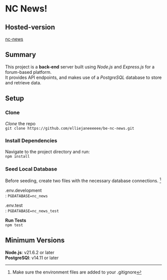 # NC News!

## Hosted-version  
[nc-news](https://be-nc-news-2e46.onrender.com)  

## Summary  
This project is a **back-end** server built using *Node.js* and *Express.js* for a forum-based platform.  
It provides API endpoints, and makes use of a *PostgreSQL* database to store and retrieve data.  

## Setup  

### **Clone**  
*Clone* the repo  
`git clone https://github.com/elliejaneeeeee/be-nc-news.git`  

### **Install Dependencies**  
Navigate to the project directory and run:  
`npm install`  

### **Seed Local Database**  
Before seeding, create two files with the necessary database connections. [^1]  

.env.development  
: `PGDATABASE=nc_news`

.env.test  
: `PGDATABASE=nc_news_test`  

**Run Tests**  
`npm test`  

## Minimum Versions  
**Node.js**: v21.6.2 or later  
**PostgreSQl**: v14.11 or later  

[^1]: Make sure the environment files are added to your .gitignore